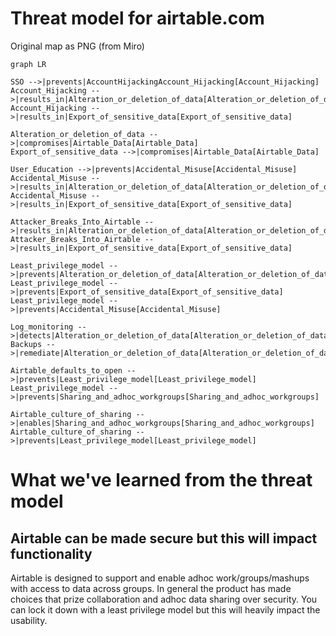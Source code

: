# Threat model for airtable.com

Original map as PNG (from Miro)

```mermaid
graph LR

SSO -->|prevents|AccountHijackingAccount_Hijacking[Account_Hijacking]
Account_Hijacking -->|results_in|Alteration_or_deletion_of_data[Alteration_or_deletion_of_data]
Account_Hijacking -->|results_in|Export_of_sensitive_data[Export_of_sensitive_data]

Alteration_or_deletion_of_data -->|compromises|Airtable_Data[Airtable_Data]
Export_of_sensitive_data -->|compromises|Airtable_Data[Airtable_Data]

User_Education -->|prevents|Accidental_Misuse[Accidental_Misuse]
Accidental_Misuse -->|results_in|Alteration_or_deletion_of_data[Alteration_or_deletion_of_data]
Accidental_Misuse -->|results_in|Export_of_sensitive_data[Export_of_sensitive_data]

Attacker_Breaks_Into_Airtable -->|results_in|Alteration_or_deletion_of_data[Alteration_or_deletion_of_data]
Attacker_Breaks_Into_Airtable -->|results_in|Export_of_sensitive_data[Export_of_sensitive_data]

Least_privilege_model -->|prevents|Alteration_or_deletion_of_data[Alteration_or_deletion_of_data]
Least_privilege_model -->|prevents|Export_of_sensitive_data[Export_of_sensitive_data]
Least_privilege_model -->|prevents|Accidental_Misuse[Accidental_Misuse]

Log_monitoring -->|detects|Alteration_or_deletion_of_data[Alteration_or_deletion_of_data]
Backups -->|remediate|Alteration_or_deletion_of_data[Alteration_or_deletion_of_data]

Airtable_defaults_to_open -->|prevents|Least_privilege_model[Least_privilege_model]
Least_privilege_model -->|prevents|Sharing_and_adhoc_workgroups[Sharing_and_adhoc_workgroups]

Airtable_culture_of_sharing -->|enables|Sharing_and_adhoc_workgroups[Sharing_and_adhoc_workgroups]
Airtable_culture_of_sharing -->|prevents|Least_privilege_model[Least_privilege_model]
```

# What we've learned from the threat model

## Airtable can be made secure but this will impact functionality

Airtable is designed to support and enable adhoc work/groups/mashups with access to data across groups. In general the product has made choices that prize collaboration and adhoc data sharing over security. You can lock it down with a least privilege model but this will heavily impact the usability.


